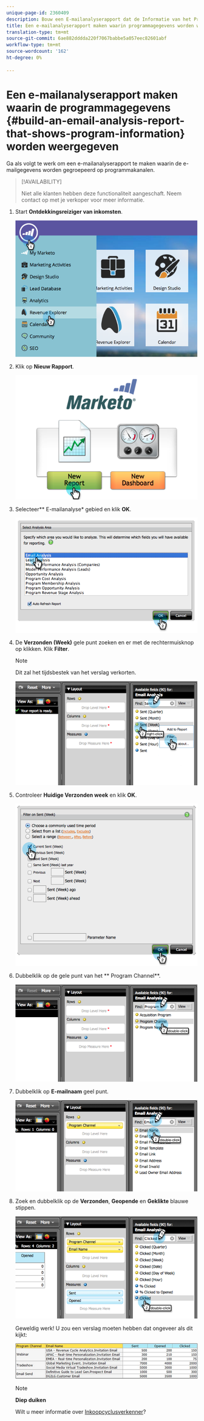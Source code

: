 ```yaml
---
unique-page-id: 2360409
description: Bouw een E-mailanalyserapport dat de Informatie van het Programma - Marketo Docs - de Documentatie van het Product toont
title: Een e-mailanalyserapport maken waarin programmagegevens worden weergegeven
translation-type: tm+mt
source-git-commit: 6ae882dddda220f7067babbe5a057eec82601abf
workflow-type: tm+mt
source-wordcount: '162'
ht-degree: 0%

---
```



# Een e-mailanalyserapport maken waarin de programmagegevens {#build-an-email-analysis-report-that-shows-program-information} worden weergegeven

Ga als volgt te werk om een e-mailanalyserapport te maken waarin de e-mailgegevens worden gegroepeerd op programmakanalen.

>[!AVAILABILITY]
>
>
>Niet alle klanten hebben deze functionaliteit aangeschaft. Neem contact op met je verkoper voor meer informatie.

1. Start **Ontdekkingsreiziger van inkomsten**.

   ![](assets/image2014-9-17-19-3a42-3a26.png)

1. Klik op **Nieuw Rapport**.

   ![](assets/image2014-9-17-19-3a42-3a32.png)

1. Selecteer** E-mailanalyse* gebied en klik **OK**.

   ![](assets/image2014-9-17-19-3a43-3a20.png)

1. De **Verzonden (Week)** gele punt zoeken en er met de rechtermuisknop op klikken. Klik **Filter**.

   >[!NOTE]
   >
   >Dit zal het tijdsbestek van het verslag verkorten.

   ![](assets/image2014-9-17-19-3a43-3a49.png)

1. Controleer **Huidige Verzonden week** en klik **OK**.

   ![](assets/image2014-9-17-19-3a43-3a59.png)

1. Dubbelklik op de gele punt van het ** Program Channel**.

   ![](assets/image2014-9-17-19-3a44-3a14.png)

1. Dubbelklik op **E-mailnaam** geel punt.

   ![](assets/image2014-9-17-19-3a44-3a34.png)

1. Zoek en dubbelklik op de **Verzonden**, **Geopende** en **Geklikte** blauwe stippen.

   ![](assets/image2014-9-17-19-3a44-3a41.png)

   Geweldig werk! U zou een verslag moeten hebben dat ongeveer als dit kijkt:

   ![](assets/image2014-9-17-19-3a45-3a1.png)

   >[!NOTE]
   >
   >**Diep duiken**
   >
   >
   >Wilt u meer informatie over [Inkoopcyclusverkenner](https://docs.marketo.com/display/docs/revenue+cycle+analytics)?

